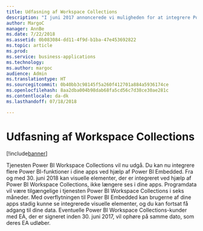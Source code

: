 ```yaml
---
title: Udfasning af Workspace Collections
description: "I juni 2017 annoncerede vi muligheden for at integrere Power BI ved hjælp af nye API'er og konvergensen af API'er med Power BI-tjenesten."
author: MargoC
manager: AnnBe
ms.date: 7/22/2018
ms.assetid: 0b083084-dd11-4f9d-b1ba-47e453692822
ms.topic: article
ms.prod: 
ms.service: business-applications
ms.technology: 
ms.author: margoc
audience: Admin
ms.translationtype: HT
ms.sourcegitcommit: 0b40bb3c98145f5a260f412701a884a5936174ce
ms.openlocfilehash: 8aa2dba004b98dab68fa5cd56c7d38ce30ae281c
ms.contentlocale: da-dk
ms.lasthandoff: 07/18/2018

---
```

#  <a name="workspace-collections-deprecation"></a>Udfasning af Workspace Collections


[!include[banner](../../../includes/banner.md)]

Tjenesten Power BI Workspace Collections vil nu udgå. Du kan nu integrere flere Power BI-funktioner i dine apps ved hjælp af Power BI Embedded. Fra og med 30. juni 2018 kan visuelle elementer, der er integreret ved hjælp af Power BI Workspace Collections, ikke længere ses i dine apps. Programdata vil være tilgængelige i tjenesten Power BI Workspace Collections i seks måneder. Med overflytningen til Power BI Embedded kan brugerne af dine apps stadig kunne se integrerede visuelle elementer, og du kan fortsat få adgang til dine data. Eventuelle Power BI Workspace Collections-kunder med EA, der er signeret inden 30. juni 2017, vil ophøre på samme dato, som deres EA udløber.


